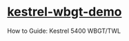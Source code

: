 # [kestrel-wbgt-demo](https://robert-z-lehr.github.io/kestrel-wbgt-demo/)

How to Guide: Kestrel 5400 WBGT/TWL
